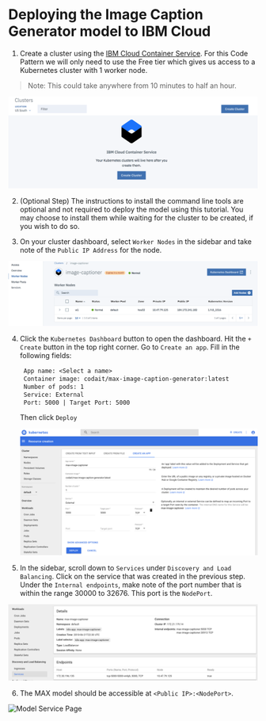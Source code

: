 # Deploying the Image Caption Generator model to IBM Cloud

1. Create a cluster using the [IBM Cloud Container Service](https://console.bluemix.net/containers-kubernetes/clusters
). For this Code Pattern we will only need to use the Free tier which gives us access to a Kubernetes cluster with 1 worker node.
  > Note: This could take anywhere from 10 minutes to half an hour.

  ![Create Cluster](doc/source/images/create-cluster.png)

2. (Optional Step) The instructions to install the command line tools are optional and not required to deploy the model using this tutorial. You may choose to install them while waiting for the cluster to be created, if you wish to do so.

3. On your cluster dashboard, select `Worker Nodes` in the sidebar and take note of the `Public IP Address` for the node.

  ![Worker IP](doc/source/images/worker-public-ip.png)

4. Click the `Kubernetes Dashboard` button to open the dashboard. Hit the `+ Create` button in the top right corner. Go to `Create an app`.
   Fill in the following fields:
   ```
    App name: <Select a name>
    Container image: codait/max-image-caption-generator:latest
    Number of pods: 1
    Service: External
    Port: 5000 | Target Port: 5000
   ```
   Then click `Deploy`

   ![App Deployment](doc/source/images/app-deploy.png)

5. In the sidebar, scroll down to `Services` under `Discovery and Load Balancing`. Click on the service that was created in the previous step. Under the `Internal endpoints`, make note of the port number that is within the range 30000 to 32676. This port is the `NodePort`.

  ![Node Port](doc/source/images/node-port.png)

6. The MAX model should be accessible at `<Public IP>:<NodePort>`.

  ![Model Service Page](doc/source/deployed-model.png)
